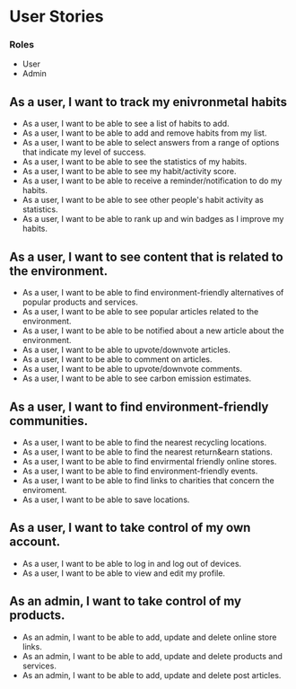 # User Stories

### Roles

- User
- Admin

## As a user, I want to track my enivronmetal habits

- As a user, I want to be able to see a list of habits to add.
- As a user, I want to be able to add and remove habits from my list.
- As a user, I want to be able to select answers from a range of options that indicate my level of success.
- As a user, I want to be able to see the statistics of my habits.
- As a user, I want to be able to see my habit/activity score.
- As a user, I want to be able to receive a reminder/notification to do my habits.
- As a user, I want to be able to see other people's habit activity as statistics.
- As a user, I want to be able to rank up and win badges as I improve my habits.

## As a user, I want to see content that is related to the environment.

- As a user, I want to be able to find environment-friendly alternatives of popular products and services.
- As a user, I want to be able to see popular articles related to the environment.
- As a user, I want to be able to be notified about a new article about the environment.
- As a user, I want to be able to upvote/downvote articles.
- As a user, I want to be able to comment on articles.
- As a user, I want to be able to upvote/downvote comments.
- As a user, I want to be able to see carbon emission estimates.

## As a user, I want to find environment-friendly communities.

- As a user, I want to be able to find the nearest recycling locations.
- As a user, I want to be able to find the nearest return&earn stations.
- As a user, I want to be able to find envirmental friendly online stores.
- As a user, I want to be able to find environment-friendly events.
- As a user, I want to be able to find links to charities that concern the enviroment.
- As a user, I want to be able to save locations.

## As a user, I want to take control of my own account.

- As a user, I want to be able to log in and log out of devices.
- As a user, I want to be able to view and edit my profile.

## As an admin, I want to take control of my products.

- As an admin, I want to be able to add, update and delete online store links.
- As an admin, I want to be able to add, update and delete products and services.
- As an admin, I want to be able to add, update and delete post articles.
